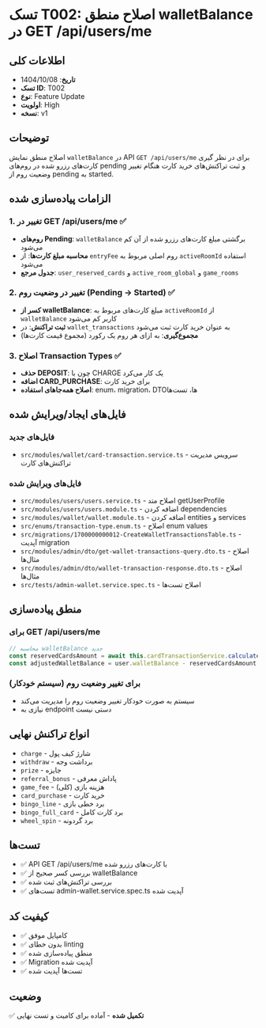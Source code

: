 # تسک T002: اصلاح منطق walletBalance در GET /api/users/me

## اطلاعات کلی
- **تاریخ**: 1404/10/08
- **تسک ID**: T002
- **نوع**: Feature Update
- **اولویت**: High
- **نسخه**: v1

## توضیحات
اصلاح منطق نمایش `walletBalance` در API `GET /api/users/me` برای در نظر گیری کارت‌های رزرو شده در روم‌های pending و ثبت تراکنش‌های خرید کارت هنگام تغییر وضعیت روم از pending به started.

## الزامات پیاده‌سازی شده

### 1. تغییر در GET /api/users/me ✅
- **روم‌های Pending**: `walletBalance` برگشتی مبلغ کارت‌های رزرو شده از آن کم می‌شود
- **محاسبه مبلغ کارت‌ها**: از `entryFee` روم اصلی مربوط به `activeRoomId` استفاده می‌شود
- **جدول مرجع**: `user_reserved_cards` و `active_room_global` و `game_rooms`

### 2. تغییر در وضعیت روم (Pending → Started) ✅
- **کسر از walletBalance**: مبلغ کارت‌های مربوط به `activeRoomId` از `walletBalance` کاربر کم می‌شود
- **ثبت تراکنش**: در `wallet_transactions` به عنوان خرید کارت ثبت می‌شود
- **مجموع‌گیری**: به ازای هر روم یک رکورد (مجموع قیمت کارت‌ها)

### 3. اصلاح Transaction Types ✅
- **حذف DEPOSIT**: چون با CHARGE یک کار می‌کرد
- **اضافه CARD_PURCHASE**: برای خرید کارت
- **اصلاح همه‌جاهای استفاده**: enum، migration، DTOها، تست‌ها

## فایل‌های ایجاد/ویرایش شده

### فایل‌های جدید
- `src/modules/wallet/card-transaction.service.ts` - سرویس مدیریت تراکنش‌های کارت

### فایل‌های ویرایش شده
- `src/modules/users/users.service.ts` - اصلاح متد getUserProfile
- `src/modules/users/users.module.ts` - اضافه کردن dependencies
- `src/modules/wallet/wallet.module.ts` - اضافه کردن entities و services
- `src/enums/transaction-type.enum.ts` - اصلاح enum values
- `src/migrations/1700000000012-CreateWalletTransactionsTable.ts` - آپدیت migration
- `src/modules/admin/dto/get-wallet-transactions-query.dto.ts` - اصلاح مثال‌ها
- `src/modules/admin/dto/wallet-transaction-response.dto.ts` - اصلاح مثال‌ها
- `src/tests/admin-wallet.service.spec.ts` - اصلاح تست‌ها

## منطق پیاده‌سازی

### برای GET /api/users/me
```typescript
// محاسبه walletBalance جدید
const reservedCardsAmount = await this.cardTransactionService.calculateUserReservedCardsAmount(userId);
const adjustedWalletBalance = user.walletBalance - reservedCardsAmount;
```

### برای تغییر وضعیت روم (سیستم خودکار)
- سیستم به صورت خودکار تغییر وضعیت روم را مدیریت می‌کند
- نیازی به endpoint دستی نیست

## انواع تراکنش نهایی
- `charge` - شارژ کیف پول
- `withdraw` - برداشت وجه
- `prize` - جایزه
- `referral_bonus` - پاداش معرفی
- `game_fee` - هزینه بازی (کلی)
- `card_purchase` - خرید کارت
- `bingo_line` - برد خطی بازی
- `bingo_full_card` - برد کارت کامل
- `wheel_spin` - برد گردونه

## تست‌ها
- ✅ API GET /api/users/me با کارت‌های رزرو شده
- ✅ بررسی کسر صحیح از walletBalance
- ✅ بررسی تراکنش‌های ثبت شده
- ✅ تست‌های admin-wallet.service.spec.ts آپدیت شده

## کیفیت کد
- ✅ کامپایل موفق
- ✅ بدون خطای linting
- ✅ منطق پیاده‌سازی شده
- ✅ Migration آپدیت شده
- ✅ تست‌ها آپدیت شده

## وضعیت
✅ **تکمیل شده** - آماده برای کامیت و تست نهایی
